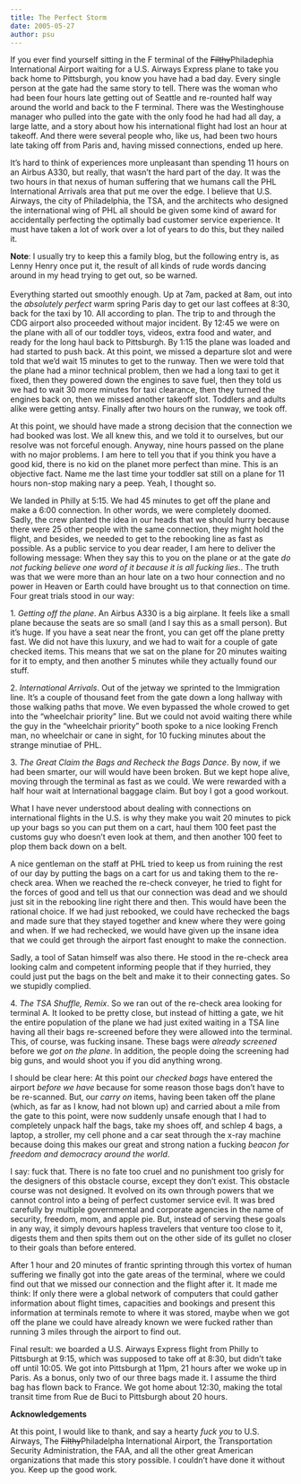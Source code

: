 ```yaml
---
title: The Perfect Storm
date: 2005-05-27
author: psu
---
```


<p>If you ever find yourself sitting in the F terminal of the <strike>Filthy</strike>Philadephia International Airport waiting for a U.S. Airways Express plane to take you back home to Pittsburgh, you know you have had  a bad day. Every single person at the gate had the same story to tell. There was the woman who had been four hours late getting out of Seattle and re-rounted half way around the world and back to the F terminal. There was the Westinghouse manager who pulled into the gate with the only food he had had all day, a large latte, and a story about how his international flight had lost an hour at takeoff. And there were several people who, like us, had been two hours late taking off from Paris and, having missed connections, ended up here.</p>
<p>It&#8217;s hard to think of experiences more unpleasant than spending 11 hours on an Airbus A330, but really, that wasn&#8217;t the hard part of the day. It was the two hours in that nexus of human suffering that we humans call the PHL International Arrivals area that put me over the edge. I believe that U.S. Airways, the city of Philadelphia, the TSA, and the architects who designed the international wing of PHL all should be given some kind of award for accidentally perfecting the optimally bad customer service experience. It must have taken a lot of work over a lot of years to do this, but they nailed it.</p>
<p><strong>Note</strong>: I usually try to keep this a family blog, but the following entry is, as Lenny Henry once put it, the result of all kinds of rude words dancing around in my head trying to get out, so be warned.<br />
<span id="more-385"></span><br />
Everything started out smoothly enough. Up at 7am, packed at 8am, out into the <em>absolutely perfect</em> warm spring Paris day to get our last coffees at 8:30, back for the taxi by 10. All according to plan. The trip to and through the CDG airport also proceeded without major incident. By 12:45 we were on the plane with all of our toddler toys, videos, extra food and water, and ready for the long haul back to Pittsburgh. By 1:15 the plane was loaded and had started to push back. At this point, we missed a departure slot and were told that we&#8217;d wait 15 minutes to get to the runway. Then we were told that the plane had a minor technical problem, then we had a long taxi to get it fixed, then they powered down the engines to save fuel, then they told us we had to wait 30 more minutes for taxi clearance, then they turned the engines back on, then we missed another takeoff slot.  Toddlers and adults alike were getting antsy.  Finally after two hours on the runway, we took off.</p>
<p>At this point, we should have made a strong decision that the connection we had booked was lost. We all knew this, and we told it to ourselves, but our resolve was not forceful enough. Anyway, nine hours passed on the plane with no major problems. I am here to tell you that if you think you have a good kid, there is no kid on the planet more perfect than mine. This is an objective fact. Name me the last time your toddler sat still on a plane for 11 hours non-stop making nary a peep. Yeah, I thought so.</p>
<p>We landed in Philly at 5:15. We had 45 minutes to get off the plane and make a 6:00 connection. In other words, we were completely doomed. Sadly, the crew planted the idea in our heads that we should hurry because there were 25 other people with the same connection, they might hold the flight, and besides, we needed to get to the rebooking line as fast as possible. As a public service to you dear reader, I am here to deliver the following message: When they say this to you on the plane or at the gate <em>do not fucking believe one word of it because it is all fucking lies.</em>. The truth was that we were more than an hour late on a two hour connection and no power in Heaven or Earth could have brought us to that connection on time. Four great trials stood in our way:</p>

<p>1. <em>Getting off the plane</em>. An Airbus A330 is a big airplane. It feels like a small plane because the seats are so small (and I say this as a small person). But it&#8217;s huge. If you have a seat near the front, you can get off the plane pretty fast. We did not have this luxury, and we had to wait for a couple of gate checked items. This means that we sat on the plane for 20 minutes waiting for it to empty, and then another 5 minutes while they actually found our stuff.</p>

<p>2. <em>International Arrivals</em>. Out of the jetway we sprinted to the Immigration line. It&#8217;s a couple of thousand feet from the gate down a long hallway with those walking paths that move. We even bypassed the whole crowed to get into the &#8220;wheelchair priority&#8221; line. But we could not avoid waiting there while the guy in the &#8220;wheelchair priority&#8221; booth spoke to a nice looking French man, no wheelchair or cane in sight, for 10 fucking minutes about the strange minutiae of PHL.</p>

<p>3. <em>The Great Claim the Bags and Recheck the Bags Dance</em>. By now, if we had been smarter, our will would have been broken. But we kept hope alive, moving through the terminal as fast as we could. We were rewarded with a half hour wait at International baggage claim. But boy I got a good workout.</p>
<p>What I have never understood about dealing with connections on international flights in the U.S. is why they make you wait 20 minutes to pick up your bags so you can put them on a cart, haul them 100 feet past the customs guy who doesn&#8217;t even look at them, and then another 100 feet to plop them back down on a belt.</p>
<p>A nice gentleman on the staff at PHL tried to keep us from ruining the rest of our day by putting the bags on a cart for us and taking them to the re-check area. When we reached the re-check conveyer, he tried to fight for the forces of good and tell us that our connection was dead and we should just sit in the rebooking line right there and then. This would have been the rational choice. If we had just rebooked, we could have rechecked the bags and made sure that they stayed together and knew where they were going and when. If we had rechecked, we would have given up the insane idea that we could get through the airport fast enought to make the connection.</p>
<p>Sadly, a tool of Satan himself was also there. He stood in the re-check area looking calm and competent informing people that if they hurried, they could just put the bags on the belt and make it to their connecting gates. So we stupidly complied.</p>

<p>4. <em>The TSA Shuffle, Remix</em>. So we ran out of the re-check area looking for terminal A. It looked to be pretty close, but instead of hitting a gate, we hit the entire population of the plane we had just exited waiting in a TSA line having all their bags re-screened before they were allowed into the terminal. This, of course, was fucking insane. These bags were <em>already screened</em> before we <em>got on the plane</em>. In addition, the people doing the screening had big guns, and would shoot you if you did anything wrong.</p>

<p>I should be clear here: At this point our <em>checked bags</em> have entered the airport <em>before we have</em> because for some reason those bags don&#8217;t have to be re-scanned. But, our <em>carry on</em> items, having been taken off the plane (which, as far as I know, had not blown up) and carried about a mile from the gate to this point, were now suddenly unsafe enough that I had to completely unpack half the bags, take my shoes off, and schlep 4 bags, a laptop, a stroller, my cell phone and a car seat through the x-ray machine because doing this makes our great and strong nation a fucking <em>beacon for  freedom and democracy around the world</em>.</p>
<p>I say: fuck that.  There is no fate too cruel and no punishment too grisly for the designers of this obstacle course, except they don&#8217;t exist. This obstacle course was not designed. It evolved on its own through powers that we cannot control into a being of perfect customer service evil. It was bred carefully by multiple governmental and corporate agencies in the name of security, freedom, mom, and apple pie. But, instead of serving these goals in any way, it simply devours hapless travelers that venture too close to it, digests them and then spits them out on the other side of its gullet no closer to their goals than before entered.</p>
<p>After 1 hour and 20 minutes of frantic sprinting through this vortex of human suffering we finally got into the gate areas of the terminal, where we could find out that we missed our connection and the flight after it. It made me think: If only there were a global network of computers that could gather information about flight times, capacities and bookings and present this information at terminals remote to where it was stored, maybe when we got off the plane we could have already known we were fucked rather than running 3 miles through the airport to find out.</p>
<p>Final result: we boarded a U.S. Airways Express flight from Philly to Pittsburgh at 9:15, which was supposed to take off at 8:30, but didn&#8217;t take off until 10:05. We got into Pittsburgh at 11pm,  21 hours after we woke up in Paris. As a bonus, only two of our three bags made it. I assume the third bag has flown back to France. We got home about 12:30, making the total transit time from Rue de Buci to Pittsburgh about 20 hours.</p>

<p><strong>Acknowledgements</strong></p>
<p>At this point, I would like to thank, and say a hearty <em>fuck you</em> to U.S. Airways, The <strike>Filthy</strike>Philadelpha International Airport, the Transportation Security Administration, the FAA, and all the other great American organizations that made this story possible. I couldn&#8217;t have done it without you. Keep up the good work.</p>
